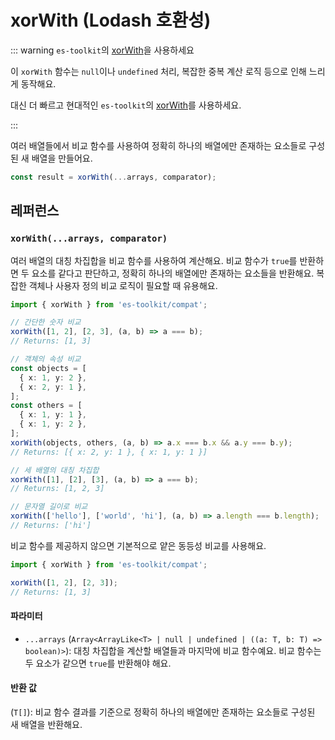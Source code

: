 # xorWith (Lodash 호환성)

::: warning `es-toolkit`의 [xorWith](../../array/xorWith.md)을 사용하세요

이 `xorWith` 함수는 `null`이나 `undefined` 처리, 복잡한 중복 계산 로직 등으로 인해 느리게 동작해요.

대신 더 빠르고 현대적인 `es-toolkit`의 [xorWith](../../array/xorWith.md)를 사용하세요.

:::

여러 배열들에서 비교 함수를 사용하여 정확히 하나의 배열에만 존재하는 요소들로 구성된 새 배열을 만들어요.

```typescript
const result = xorWith(...arrays, comparator);
```

## 레퍼런스

### `xorWith(...arrays, comparator)`

여러 배열의 대칭 차집합을 비교 함수를 사용하여 계산해요. 비교 함수가 `true`를 반환하면 두 요소를 같다고 판단하고, 정확히 하나의 배열에만 존재하는 요소들을 반환해요. 복잡한 객체나 사용자 정의 비교 로직이 필요할 때 유용해요.

```typescript
import { xorWith } from 'es-toolkit/compat';

// 간단한 숫자 비교
xorWith([1, 2], [2, 3], (a, b) => a === b);
// Returns: [1, 3]

// 객체의 속성 비교
const objects = [
  { x: 1, y: 2 },
  { x: 2, y: 1 },
];
const others = [
  { x: 1, y: 1 },
  { x: 1, y: 2 },
];
xorWith(objects, others, (a, b) => a.x === b.x && a.y === b.y);
// Returns: [{ x: 2, y: 1 }, { x: 1, y: 1 }]

// 세 배열의 대칭 차집합
xorWith([1], [2], [3], (a, b) => a === b);
// Returns: [1, 2, 3]

// 문자열 길이로 비교
xorWith(['hello'], ['world', 'hi'], (a, b) => a.length === b.length);
// Returns: ['hi']
```

비교 함수를 제공하지 않으면 기본적으로 얕은 동등성 비교를 사용해요.

```typescript
import { xorWith } from 'es-toolkit/compat';

xorWith([1, 2], [2, 3]);
// Returns: [1, 3]
```

#### 파라미터

- `...arrays` (`Array<ArrayLike<T> | null | undefined | ((a: T, b: T) => boolean)>`): 대칭 차집합을 계산할 배열들과 마지막에 비교 함수예요. 비교 함수는 두 요소가 같으면 `true`를 반환해야 해요.

#### 반환 값

(`T[]`): 비교 함수 결과를 기준으로 정확히 하나의 배열에만 존재하는 요소들로 구성된 새 배열을 반환해요.
